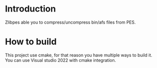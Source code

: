 # Introduction

Zlibpes able you to compress/uncompress bin/afs files from PES.

# How to build

This project use cmake, for that reason you have multiple ways to build it.
You can use Visual studio 2022 with cmake integration.
